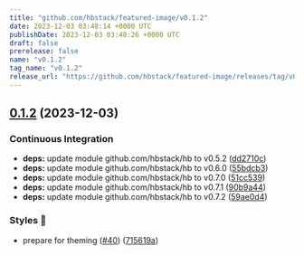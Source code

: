 ```yaml
---
title: "github.com/hbstack/featured-image/v0.1.2"
date: 2023-12-03 03:48:14 +0000 UTC
publishDate: 2023-12-03 03:48:26 +0000 UTC
draft: false
prerelease: false
name: "v0.1.2"
tag_name: "v0.1.2"
release_url: "https://github.com/hbstack/featured-image/releases/tag/v0.1.2"
---
```


## [0.1.2](https://github.com/hbstack/featured-image/compare/v0.1.1...v0.1.2) (2023-12-03)


### Continuous Integration

* **deps:** update module github.com/hbstack/hb to v0.5.2 ([dd2710c](https://github.com/hbstack/featured-image/commit/dd2710c31eaf5061e261cc480fbcfcbd20d2998f))
* **deps:** update module github.com/hbstack/hb to v0.6.0 ([55bdcb3](https://github.com/hbstack/featured-image/commit/55bdcb338320a8c88e3e353497eeb4b5650ebeab))
* **deps:** update module github.com/hbstack/hb to v0.7.0 ([51cc539](https://github.com/hbstack/featured-image/commit/51cc5397da9185901b8a4924d474d72e7e1772a0))
* **deps:** update module github.com/hbstack/hb to v0.7.1 ([90b9a44](https://github.com/hbstack/featured-image/commit/90b9a44652a12c82755156e1ff0b033c6f2d028e))
* **deps:** update module github.com/hbstack/hb to v0.7.2 ([59ae0d4](https://github.com/hbstack/featured-image/commit/59ae0d456fd88f5471ea8a45d326043d580ce6af))


### Styles 🎨

* prepare for theming ([#40](https://github.com/hbstack/featured-image/issues/40)) ([715619a](https://github.com/hbstack/featured-image/commit/715619a23687af263e5539afc5035e272a645685))
